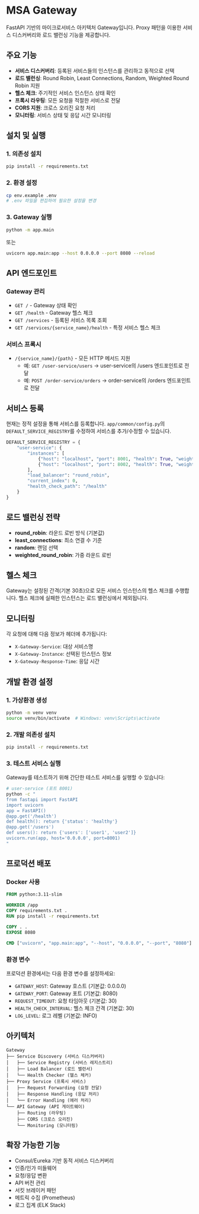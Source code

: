 # MSA Gateway

FastAPI 기반의 마이크로서비스 아키텍처 Gateway입니다. Proxy 패턴을 이용한 서비스 디스커버리와 로드 밸런싱 기능을 제공합니다.

## 주요 기능

- **서비스 디스커버리**: 등록된 서비스들의 인스턴스를 관리하고 동적으로 선택
- **로드 밸런싱**: Round Robin, Least Connections, Random, Weighted Round Robin 지원
- **헬스 체크**: 주기적인 서비스 인스턴스 상태 확인
- **프록시 라우팅**: 모든 요청을 적절한 서비스로 전달
- **CORS 지원**: 크로스 오리진 요청 처리
- **모니터링**: 서비스 상태 및 응답 시간 모니터링

## 설치 및 실행

### 1. 의존성 설치

```bash
pip install -r requirements.txt
```

### 2. 환경 설정

```bash
cp env.example .env
# .env 파일을 편집하여 필요한 설정을 변경
```

### 3. Gateway 실행

```bash
python -m app.main
```

또는

```bash
uvicorn app.main:app --host 0.0.0.0 --port 8080 --reload
```

## API 엔드포인트

### Gateway 관리

- `GET /` - Gateway 상태 확인
- `GET /health` - Gateway 헬스 체크
- `GET /services` - 등록된 서비스 목록 조회
- `GET /services/{service_name}/health` - 특정 서비스 헬스 체크

### 서비스 프록시

- `/{service_name}/{path}` - 모든 HTTP 메서드 지원
  - 예: `GET /user-service/users` → user-service의 /users 엔드포인트로 전달
  - 예: `POST /order-service/orders` → order-service의 /orders 엔드포인트로 전달

## 서비스 등록

현재는 정적 설정을 통해 서비스를 등록합니다. `app/common/config.py`의 `DEFAULT_SERVICE_REGISTRY`를 수정하여 서비스를 추가/수정할 수 있습니다.

```python
DEFAULT_SERVICE_REGISTRY = {
    "user-service": {
        "instances": [
            {"host": "localhost", "port": 8001, "health": True, "weight": 1},
            {"host": "localhost", "port": 8002, "health": True, "weight": 1}
        ],
        "load_balancer": "round_robin",
        "current_index": 0,
        "health_check_path": "/health"
    }
}
```

## 로드 밸런싱 전략

- **round_robin**: 라운드 로빈 방식 (기본값)
- **least_connections**: 최소 연결 수 기준
- **random**: 랜덤 선택
- **weighted_round_robin**: 가중 라운드 로빈

## 헬스 체크

Gateway는 설정된 간격(기본 30초)으로 모든 서비스 인스턴스의 헬스 체크를 수행합니다. 헬스 체크에 실패한 인스턴스는 로드 밸런싱에서 제외됩니다.

## 모니터링

각 요청에 대해 다음 정보가 헤더에 추가됩니다:

- `X-Gateway-Service`: 대상 서비스명
- `X-Gateway-Instance`: 선택된 인스턴스 정보
- `X-Gateway-Response-Time`: 응답 시간

## 개발 환경 설정

### 1. 가상환경 생성

```bash
python -m venv venv
source venv/bin/activate  # Windows: venv\Scripts\activate
```

### 2. 개발 의존성 설치

```bash
pip install -r requirements.txt
```

### 3. 테스트 서비스 실행

Gateway를 테스트하기 위해 간단한 테스트 서비스를 실행할 수 있습니다:

```bash
# user-service (포트 8001)
python -c "
from fastapi import FastAPI
import uvicorn
app = FastAPI()
@app.get('/health') 
def health(): return {'status': 'healthy'}
@app.get('/users') 
def users(): return {'users': ['user1', 'user2']}
uvicorn.run(app, host='0.0.0.0', port=8001)
"
```

## 프로덕션 배포

### Docker 사용

```dockerfile
FROM python:3.11-slim

WORKDIR /app
COPY requirements.txt .
RUN pip install -r requirements.txt

COPY . .
EXPOSE 8080

CMD ["uvicorn", "app.main:app", "--host", "0.0.0.0", "--port", "8080"]
```

### 환경 변수

프로덕션 환경에서는 다음 환경 변수를 설정하세요:

- `GATEWAY_HOST`: Gateway 호스트 (기본값: 0.0.0.0)
- `GATEWAY_PORT`: Gateway 포트 (기본값: 8080)
- `REQUEST_TIMEOUT`: 요청 타임아웃 (기본값: 30)
- `HEALTH_CHECK_INTERVAL`: 헬스 체크 간격 (기본값: 30)
- `LOG_LEVEL`: 로그 레벨 (기본값: INFO)

## 아키텍처

```
Gateway
├── Service Discovery (서비스 디스커버리)
│   ├── Service Registry (서비스 레지스트리)
│   ├── Load Balancer (로드 밸런서)
│   └── Health Checker (헬스 체커)
├── Proxy Service (프록시 서비스)
│   ├── Request Forwarding (요청 전달)
│   ├── Response Handling (응답 처리)
│   └── Error Handling (에러 처리)
└── API Gateway (API 게이트웨이)
    ├── Routing (라우팅)
    ├── CORS (크로스 오리진)
    └── Monitoring (모니터링)
```

## 확장 가능한 기능

- Consul/Eureka 기반 동적 서비스 디스커버리
- 인증/인가 미들웨어
- 요청/응답 변환
- API 버전 관리
- 서킷 브레이커 패턴
- 메트릭 수집 (Prometheus)
- 로그 집계 (ELK Stack) 